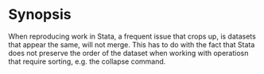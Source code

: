 # Synopsis
When reproducing work in Stata, a frequent issue that crops up, is datasets that appear the same, will not merge. This has to do with the fact that Stata does not preserve the order of the dataset when working with operatiosn that require sorting, e.g. the collapse command. 
